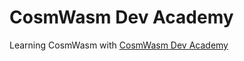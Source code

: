 # CosmWasm Dev Academy

Learning CosmWasm with [CosmWasm Dev Academy](https://docs.cosmwasm.com/fr/dev-academy/intro)